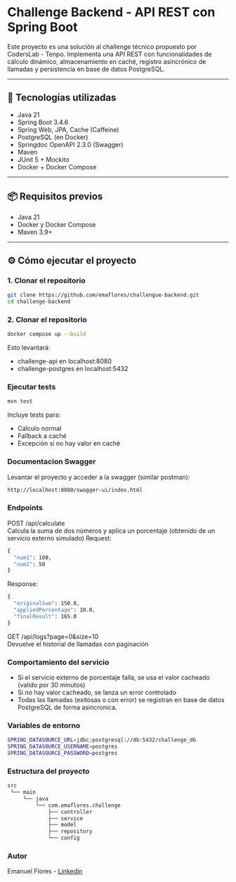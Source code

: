# Challenge Backend - API REST con Spring Boot

Este proyecto es una solución al challenge técnico propuesto por CodersLab - Tenpo. Implementa una API REST con funcionalidades de cálculo dinámico, almacenamiento en caché, registro asincrónico de llamadas y persistencia en base de datos PostgreSQL.

---

## 🚀 Tecnologías utilizadas

- Java 21
- Spring Boot 3.4.6
- Spring Web, JPA, Cache (Caffeine)
- PostgreSQL (en Docker)
- Springdoc OpenAPI 2.3.0 (Swagger)
- Maven
- JUnit 5 + Mockito
- Docker + Docker Compose

---

## 📦 Requisitos previos

- Java 21
- Docker y Docker Compose
- Maven 3.9+

---

## ⚙️ Cómo ejecutar el proyecto

### 1. Clonar el repositorio

```bash
git clone https://github.com/emaflores/challengue-backend.git
cd challenge-backend
```

### 2. Clonar el repositorio

```bash
docker compose up --build
```

Esto levantará:

- challenge-api en localhost:8080
- challenge-postgres en localhost:5432

### Ejecutar tests

```bash
mvn test
```

Incluye tests para:

- Cálculo normal
- Fallback a caché
- Excepción si no hay valor en caché

### Documentacion Swagger

Levantar el proyecto y acceder a la swagger (similar postman):

```bash
http://localhost:8080/swagger-ui/index.html
```
### Endpoints
POST /api/calculate <br>
Calcula la suma de dos números y aplica un porcentaje (obtenido de un servicio externo simulado)
Request: 
```bash
{
  "num1": 100,
  "num2": 50
}
```
Response:
```bash
{
  "originalSum": 150.0,
  "appliedPercentage": 10.0,
  "finalResult": 165.0
}
```
GET /api/logs?page=0&size=10 <br>
Devuelve el historial de llamadas con paginación

### Comportamiento del servicio

- Si el servicio externo de porcentaje falla, se usa el valor cacheado (valido por 30 minutos)
- Si no hay valor cacheado, se lanza un error controlado
- Todas las llamadas (exitosas o con error) se registran en base de datos PostgreSQL de forma asincronica.

### Variables de entorno
```bash
SPRING_DATASOURCE_URL=jdbc:postgresql://db:5432/challenge_db
SPRING_DATASOURCE_USERNAME=postgres
SPRING_DATASOURCE_PASSWORD=postgres
```

### Estructura del proyecto
```bash
src
 └── main
     └── java
         └── com.emaflores.challenge
             ├── controller
             ├── service
             ├── model
             ├── repository
             └── config
```

### Autor

Emanuel Flores - [Linkedin](https://www.linkedin.com/in/emaflores/)


